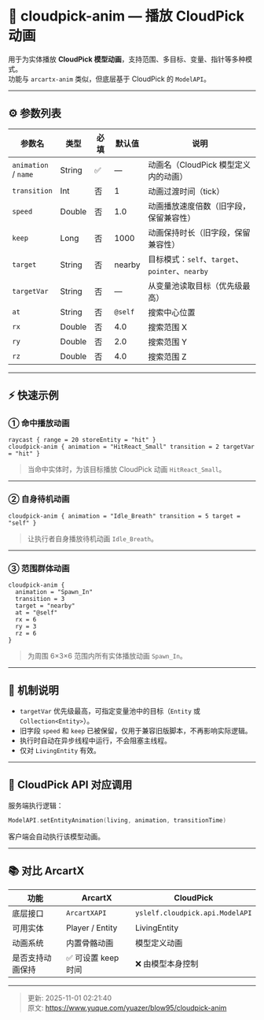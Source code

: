 # 🐉 cloudpick-anim — 播放 CloudPick 动画

用于为实体播放 **CloudPick 模型动画**，支持范围、多目标、变量、指针等多种模式。  
功能与 `arcartx-anim` 类似，但底层基于 CloudPick 的 `ModelAPI`。

---

## ⚙️ 参数列表

| 参数名                       | 类型     | 必填 | 默认值     | 说明                                      |
|---------------------------|--------|----|---------|-----------------------------------------|
| `animation`<br/> / `name` | String | ✅  | —       | 动画名（CloudPick 模型定义内的动画）                 |
| `transition`              | Int    | 否  | 1       | 动画过渡时间（tick）                            |
| `speed`                   | Double | 否  | 1.0     | 动画播放速度倍数（旧字段，保留兼容性）                     |
| `keep`                    | Long   | 否  | 1000    | 动画保持时长（旧字段，保留兼容性）                       |
| `target`                  | String | 否  | nearby  | 目标模式：`self`、`target`、`pointer`、`nearby` |
| `targetVar`               | String | 否  | —       | 从变量池读取目标（优先级最高）                         |
| `at`                      | String | 否  | `@self` | 搜索中心位置                                  |
| `rx`                      | Double | 否  | 4.0     | 搜索范围 X                                  |
| `ry`                      | Double | 否  | 2.0     | 搜索范围 Y                                  |
| `rz`                      | Double | 否  | 4.0     | 搜索范围 Z                                  |

---

## ⚡ 快速示例

### ① **命中播放动画**

```plain
raycast { range = 20 storeEntity = "hit" }
cloudpick-anim { animation = "HitReact_Small" transition = 2 targetVar = "hit" }
```

> 当命中实体时，为该目标播放 CloudPick 动画 `HitReact_Small`。

---

### ② **自身待机动画**

```plain
cloudpick-anim { animation = "Idle_Breath" transition = 5 target = "self" }
```

> 让执行者自身播放待机动画 `Idle_Breath`。

---

### ③ **范围群体动画**

```plain
cloudpick-anim {
  animation = "Spawn_In"
  transition = 3
  target = "nearby"
  at = "@self"
  rx = 6
  ry = 3
  rz = 6
}
```

> 为周围 6×3×6 范围内所有实体播放动画 `Spawn_In`。

---

## 🧠 机制说明

- `targetVar` 优先级最高，可指定变量池中的目标（`Entity` 或 `Collection<Entity>`）。  
- 旧字段 `speed` 和 `keep` 已被保留，仅用于兼容旧版脚本，不再影响实际逻辑。  
- 执行时自动在异步线程中运行，不会阻塞主线程。  
- 仅对 `LivingEntity` 有效。

---

## 🧩 CloudPick API 对应调用

服务端执行逻辑：

```kotlin
ModelAPI.setEntityAnimation(living, animation, transitionTime)
```

客户端会自动执行该模型动画。

---

## 📚 对比 ArcartX

| 功能 | ArcartX | CloudPick |
| --- | --- | --- |
| 底层接口 | `ArcartXAPI` | `yslelf.cloudpick.api.ModelAPI` |
| 可用实体 | Player / Entity | LivingEntity |
| 动画系统 | 内置骨骼动画 | 模型定义动画 |
| 是否支持动画保持 | ✅ 可设置 keep 时间 | ❌ 由模型本身控制 |

---

> 更新: 2025-11-01 02:21:40  
> 原文: <https://www.yuque.com/yuazer/blow95/cloudpick-anim>
